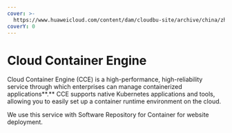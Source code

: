 ```yaml
---
cover: >-
  https://www.huaweicloud.com/content/dam/cloudbu-site/archive/china/zh-cn/product/compute/cce/image/CCE.png
coverY: 0
---
```


# Cloud Container Engine

Cloud Container Engine (CCE) is a high-performance, high-reliability service through which enterprises can manage containerized applications**.** CCE supports native Kubernetes applications and tools, allowing you to easily set up a container runtime environment on the cloud.

We use this service with Software Repository for Container for website deployment.

